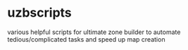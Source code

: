 # uzbscripts
various helpful scripts for ultimate zone builder to automate tedious/complicated tasks and speed up map creation
